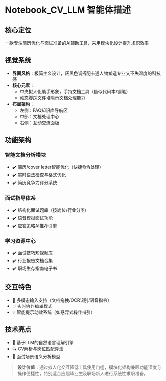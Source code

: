 # Notebook_CV_LLM 智能体描述

## 核心定位
一款专注简历优化与面试准备的AI辅助工具，采用模块化设计提升求职效率

## 视觉系统
- ​**界面风格**：极简主义设计，灰黑色调搭配卡通人物塑造专业又不失温度的科技感
- ​**核心元素**：
  - 中央拟人化助手形象，手持文档工具（疑似代码本/钢笔）
  - 动态脚踩文件堆喻示文档处理能力
- ​**布局架构**：
  - 左侧：FAQ知识库导航区
  - 中部：文档处理中心
  - 右侧：互动交流面板

## 功能架构

### 智能文档分析模块
- ✔️ 简历/cover letter智能优化（快捷命令处理）
- ✔️ 实时语法检查与格式优化
- ✔️ 简历竞争力评分系统

### 面试指导体系
- ✔️ 结构化面试题库（按岗位/行业分类）
- ✔️ 语音模拟面试功能
- ✔️ 应答策略AI推荐引擎

### 学习资源中心
- ✔️ 面试技巧短视频库
- ✔️ 行业报告文档合集
- ✔️ 职场生存指南电子书

## 交互特色
- 🔄 多模态输入支持（文档拖拽/OCR识别/语音指令）
- ✨ 实时协作编辑模式
- 💡 智能提示动效系统（如悬浮式操作指引）

## 技术亮点
- 🧠 基于LLM的自然语言理解引擎
- 🔍 CV解析与岗位匹配算法
- 🎤 面试场景语义分析模型

> ​**设计价值**：通过拟人化交互降低工具使用门槛，模块化架构兼顾功能深度与操作便捷性，特别适合应届毕业生及职场新人进行系统性求职准备。
